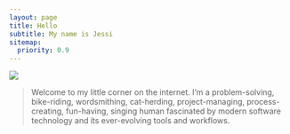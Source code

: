 ```yaml
---
layout: page
title: Hello
subtitle: My name is Jessi
sitemap:
  priority: 0.9
---
```


<img src="{{ '/assets/img/jessi_site.png' | prepend: site.baseurl }}" id="about-img">

> Welcome to my little corner on the internet. I’m a problem-solving, bike-riding, wordsmithing, cat-herding, project-managing, process-creating, fun-having, singing human fascinated by modern software technology and its ever-evolving tools and workflows.
